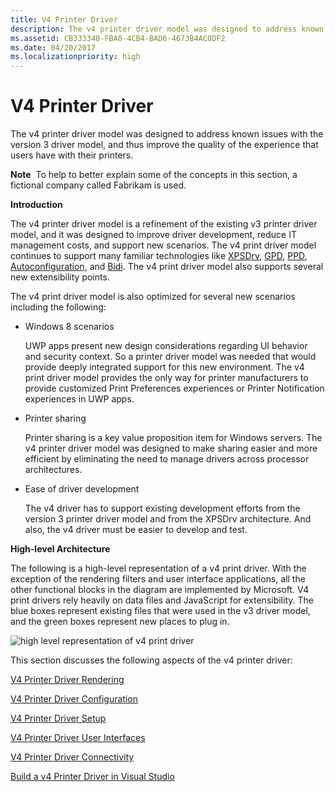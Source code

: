```yaml
---
title: V4 Printer Driver
description: The v4 printer driver model was designed to address known issues with the version 3 driver model, and thus improve the quality of the experience that users have with their printers.
ms.assetid: CB333340-FBA0-4CB4-BAD6-4673B4AC0DF2
ms.date: 04/20/2017
ms.localizationpriority: high 
---
```


# V4 Printer Driver


The v4 printer driver model was designed to address known issues with the version 3 driver model, and thus improve the quality of the experience that users have with their printers.

**Note**  To help to better explain some of the concepts in this section, a fictional company called Fabrikam is used.

 

**Introduction**

The v4 printer driver model is a refinement of the existing v3 printer driver model, and it was designed to improve driver development, reduce IT management costs, and support new scenarios. The v4 print driver model continues to support many familiar technologies like [XPSDrv](xpsdrv-printer-driver.md), [GPD](introduction-to-gpd-files.md), [PPD](pscript-minidrivers.md), [Autoconfiguration](printer-autoconfiguration.md), and [Bidi](bidirectional-communication.md). The v4 print driver model also supports several new extensibility points.

The v4 print driver model is also optimized for several new scenarios including the following:

-   Windows 8 scenarios

    UWP apps present new design considerations regarding UI behavior and security context. So a printer driver model was needed that would provide deeply integrated support for this new environment. The v4 print driver model provides the only way for printer manufacturers to provide customized Print Preferences experiences or Printer Notification experiences in UWP apps.

-   Printer sharing

    Printer sharing is a key value proposition item for Windows servers. The v4 printer driver model was designed to make sharing easier and more efficient by eliminating the need to manage drivers across processor architectures.

-   Ease of driver development

    The v4 driver has to support existing development efforts from the version 3 printer driver model and from the XPSDrv architecture. And also, the v4 driver must be easier to develop and test.

**High-level Architecture**

The following is a high-level representation of a v4 print driver. With the exception of the rendering filters and user interface applications, all the other functional blocks in the diagram are implemented by Microsoft. V4 print drivers rely heavily on data files and JavaScript for extensibility. The blue boxes represent existing files that were used in the v3 driver model, and the green boxes represent new places to plug in.

![high level representation of v4 print driver](images/v4driverarch.png)

This section discusses the following aspects of the v4 printer driver:

[V4 Printer Driver Rendering](v4-driver-rendering.md)

[V4 Printer Driver Configuration](v4-driver-configuration.md)

[V4 Printer Driver Setup](v4-driver-setup.md)

[V4 Printer Driver User Interfaces](v4-printer-driver-user-interfaces.md)

[V4 Printer Driver Connectivity](v4-printer-driver-connectivity.md)

[Build a v4 Printer Driver in Visual Studio](build-a-v4-print-driver-in-visual-studio.md)

 

 




